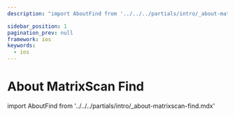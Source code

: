```yaml
---
description: "import AboutFind from '../../../partials/intro/_about-matrixscan-find.mdx'                                                                                                "

sidebar_position: 1
pagination_prev: null
framework: ios
keywords:
  - ios
---
```


# About MatrixScan Find

import AboutFind from '../../../partials/intro/_about-matrixscan-find.mdx'

<AboutFind />
